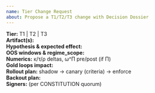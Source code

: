 ```yaml
---
name: Tier Change Request
about: Propose a T1/T2/T3 change with Decision Dossier
---
```


**Tier:** T1 | T2 | T3  
**Artifact(s):**  
**Hypothesis & expected effect:**  
**OOS windows & regime_scope:**  
**Numerics:** κ/τ/ρ deltas, ω^Π pre/post (if Π)  
**Gold loops impact:**  
**Rollout plan:** shadow → canary (criteria) → enforce  
**Backout plan:**  
**Signers:** (per CONSTITUTION quorum)
